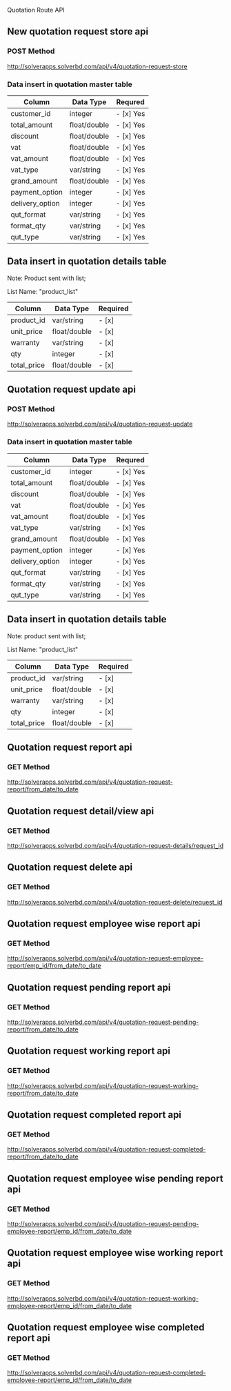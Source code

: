 Quotation Route API


## New quotation request store api
### POST Method
  
http://solverapps.solverbd.com/api/v4/quotation-request-store
 
### Data insert in quotation master table	
|Column			| Data Type		| Requred 	|
| --------- 	| --------- 	| ------- 	|
|customer_id	| integer 		| - [x] Yes |
|total_amount	| float/double 	| - [x] Yes |
|discount		| float/double 	| - [x] Yes |
|vat			| float/double 	| - [x] Yes |
|vat_amount		| float/double 	| - [x] Yes |
|vat_type		| var/string 	| - [x] Yes |
|grand_amount	| float/double 	| - [x] Yes |
|payment_option	| integer 		| - [x] Yes |
|delivery_option| integer 		| - [x] Yes |
|qut_format		| var/string 	| - [x] Yes |
|format_qty		| var/string 	| - [x] Yes |
|qut_type		| var/string 	| - [x] Yes |
  

## Data insert in quotation details table
Note: Product sent with list;
  
List Name: "product_list"
  
| Column		| Data Type 	| Required	|
| ----------- 	| --------- 	| --------	|
| product_id 	| var/string 	| - [x]		|
| unit_price 	| float/double 	| - [x]		|
| warranty 		| var/string 	| - [x]		|
| qty 			| integer 		| - [x]		|
| total_price 	| float/double 	| - [x]		|

  
## Quotation request update api
### POST Method
http://solverapps.solverbd.com/api/v4/quotation-request-update
  
### Data insert in quotation master table	
|Column			| Data Type		| Requred 	|
| --------- 	| --------- 	| ------- 	|
|customer_id	| integer 		| - [x] Yes |
|total_amount	| float/double 	| - [x] Yes |
|discount		| float/double 	| - [x] Yes |
|vat			| float/double 	| - [x] Yes |
|vat_amount		| float/double 	| - [x] Yes |
|vat_type		| var/string 	| - [x] Yes |
|grand_amount	| float/double 	| - [x] Yes |
|payment_option	| integer 		| - [x] Yes |
|delivery_option| integer 		| - [x] Yes |
|qut_format		| var/string 	| - [x] Yes |
|format_qty		| var/string 	| - [x] Yes |
|qut_type		| var/string 	| - [x] Yes |
  

## Data insert in quotation details table
Note: product sent with list;
  
List Name: "product_list"
  
| Column		| Data Type 	| Required	|
| ----------- 	| --------- 	| --------	|
| product_id 	| var/string 	| - [x]		|
| unit_price 	| float/double 	| - [x]		|
| warranty 		| var/string 	| - [x]		|
| qty 			| integer 		| - [x]		|
| total_price 	| float/double 	| - [x]		|


## Quotation request report api
### GET Method
http://solverapps.solverbd.com/api/v4/quotation-request-report/from_date/to_date

  
## Quotation request detail/view api
### GET Method
http://solverapps.solverbd.com/api/v4/quotation-request-details/request_id


## Quotation request delete api
### GET Method
http://solverapps.solverbd.com/api/v4/quotation-request-delete/request_id


## Quotation request employee wise report api
### GET Method
http://solverapps.solverbd.com/api/v4/quotation-request-employee-report/emp_id/from_date/to_date



## Quotation request pending report api
### GET Method
http://solverapps.solverbd.com/api/v4/quotation-request-pending-report/from_date/to_date




## Quotation request working report api
### GET Method
http://solverapps.solverbd.com/api/v4/quotation-request-working-report/from_date/to_date



## Quotation request completed report api
### GET Method
http://solverapps.solverbd.com/api/v4/quotation-request-completed-report/from_date/to_date


## Quotation request employee wise pending report api
### GET Method
http://solverapps.solverbd.com/api/v4/quotation-request-pending-employee-report/emp_id/from_date/to_date


## Quotation request employee wise working report api
### GET Method
http://solverapps.solverbd.com/api/v4/quotation-request-working-employee-report/emp_id/from_date/to_date


## Quotation request employee wise completed report api
### GET Method
http://solverapps.solverbd.com/api/v4/quotation-request-completed-employee-report/emp_id/from_date/to_date


  


